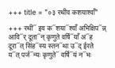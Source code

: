 +++
title = "०३ रथीव कशयाश्वाँ"

+++
रथी᳓ इव क᳓शया᳓श्वाँ अभिक्षिप᳓न्न्  
आवि᳓र् दूता᳓न् कृणुते वर्षि᳓याँ अ᳓ह  
दूरा᳓त् सिंह᳓स्य स्तन᳓था उ᳓द् ईरते  
य᳓त् पर्ज᳓न्यः कृणुते᳓ वर्षि᳓यं न᳓भः